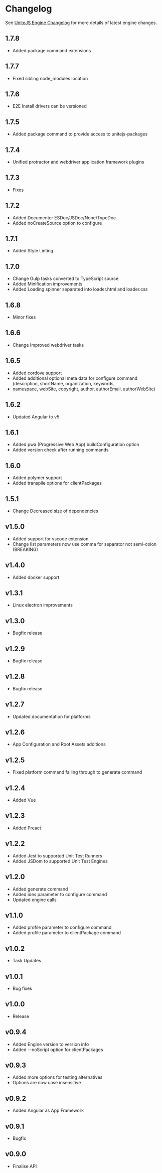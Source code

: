 # Changelog

See [UniteJS Engine Changelog](https://github.com/unitejs/engine/blob/master/CHANGELOG.md) for more details of latest engine changes.

## 1.7.8

* Added package command extensions

## 1.7.7

* Fixed sibling node_modules location

## 1.7.6

* E2E Install drivers can be versioned

## 1.7.5

* Added package command to provide access to unitejs-packages

## 1.7.4

* Unified protractor and webdriver application framework plugins

## 1.7.3

* Fixes

## 1.7.2

* Added Documenter ESDoc/JSDoc/None/TypeDoc
* Added noCreateSource option to configure

## 1.7.1

* Added Style Linting

## 1.7.0

* Change Gulp tasks converted to TypeScript source
* Added Minification improvements
* Added Loading spinner separated into loader.html and loader.css

## 1.6.8

* Minor fixes

## 1.6.6

* Change Improved webdriver tasks

## 1.6.5

* Added cordova support
* Added additional optional meta data for configure command (description, shortName, organization, keywords,
* namespace, webSite, copyright, author, authorEmail, authorWebSite)

## 1.6.2

* Updated Angular to v5

## 1.6.1

* Added pwa (Progressive Web App) buildConfiguration option
* Added version check after running commands

## 1.6.0

* Added polymer support
* Added transpile options for clientPackages

## 1.5.1

* Change Decreased size of dependencies

## v1.5.0

* Added support for vscode extension
* Change list parameters now use comma for separator not semi-colon (BREAKING)

## v1.4.0

* Added docker support

## v1.3.1

* Linux electron improvements

## v1.3.0

* Bugfix release

## v1.2.9

* Bugfix release

## v1.2.8

* Bugfix release

## v1.2.7

* Updated documentation for platforms

## v1.2.6

* App Configuration and Root Assets additions

## v1.2.5

* Fixed platform command falling through to generate command

## v1.2.4

* Added Vue

## v1.2.3

* Added Preact

## v1.2.2

* Added Jest to supported Unit Test Runners
* Added JSDom to supported Unit Test Engines

## v1.2.0

* Added generate command
* Added ides parameter to configure command
* Updated engine calls

## v1.1.0

* Added profile parameter to configure command
* Added profile parameter to clientPackage command

## v1.0.2

* Task Updates

## v1.0.1

* Bug fixes

## v1.0.0

* Release

## v0.9.4

* Added Engine version to version info
* Added --noScript option for clientPackages

## v0.9.3

* Added more options for testing alternatives
* Options are now case insensitive

## v0.9.2

* Added Angular as App Framework

## v0.9.1

* Bugfix

## v0.9.0

* Finalise API
